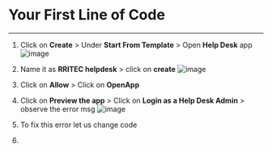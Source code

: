 # Your First Line of Code
-----
1. Click on **Create** > Under **Start From Template** > Open **Help Desk** app
![image](https://user-images.githubusercontent.com/20516321/133563344-d6a27722-4a20-4d8d-9872-f8f38d257ff2.png)

2. Name it as **RRITEC helpdesk** > click on **create** 
![image](https://user-images.githubusercontent.com/20516321/133563566-fd785593-15b5-4a71-96a9-cb2cf102ab51.png)

3. Click on **Allow** > Click on **OpenApp**
4. Click on **Preview the app** > Click on **Login as a Help Desk Admin** > observe the error msg
![image](https://user-images.githubusercontent.com/20516321/133564021-d4ca4881-a40f-4995-8cff-d58157eaf170.png)

5. To fix this error let us change code
6. 
